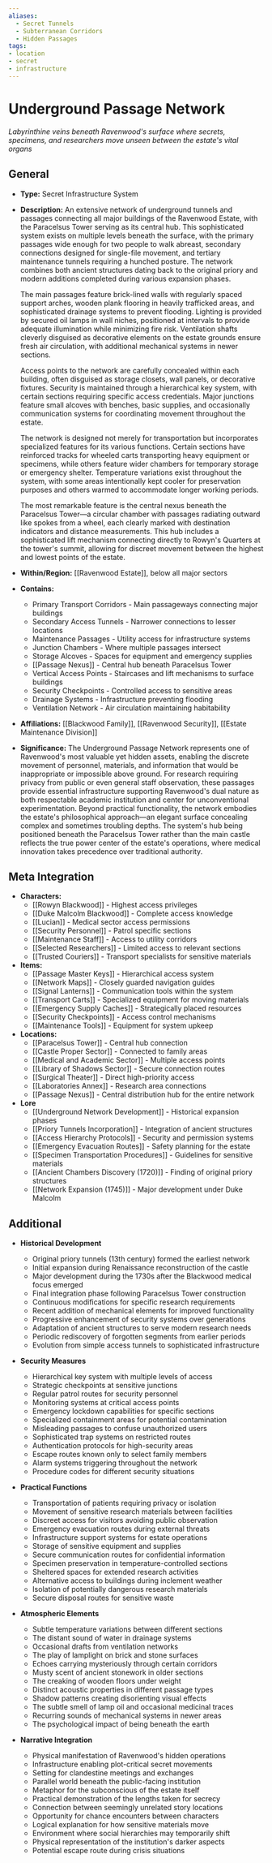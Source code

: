 ```yaml
---
aliases:
  - Secret Tunnels
  - Subterranean Corridors
  - Hidden Passages
tags: 
- location
- secret
- infrastructure
---
```

# Underground Passage Network
*Labyrinthine veins beneath Ravenwood's surface where secrets, specimens, and researchers move unseen between the estate's vital organs*

## General

- **Type:** Secret Infrastructure System
- **Description:** An extensive network of underground tunnels and passages connecting all major buildings of the Ravenwood Estate, with the Paracelsus Tower serving as its central hub. This sophisticated system exists on multiple levels beneath the surface, with the primary passages wide enough for two people to walk abreast, secondary connections designed for single-file movement, and tertiary maintenance tunnels requiring a hunched posture. The network combines both ancient structures dating back to the original priory and modern additions completed during various expansion phases.

  The main passages feature brick-lined walls with regularly spaced support arches, wooden plank flooring in heavily trafficked areas, and sophisticated drainage systems to prevent flooding. Lighting is provided by secured oil lamps in wall niches, positioned at intervals to provide adequate illumination while minimizing fire risk. Ventilation shafts cleverly disguised as decorative elements on the estate grounds ensure fresh air circulation, with additional mechanical systems in newer sections.

  Access points to the network are carefully concealed within each building, often disguised as storage closets, wall panels, or decorative fixtures. Security is maintained through a hierarchical key system, with certain sections requiring specific access credentials. Major junctions feature small alcoves with benches, basic supplies, and occasionally communication systems for coordinating movement throughout the estate.

  The network is designed not merely for transportation but incorporates specialized features for its various functions. Certain sections have reinforced tracks for wheeled carts transporting heavy equipment or specimens, while others feature wider chambers for temporary storage or emergency shelter. Temperature variations exist throughout the system, with some areas intentionally kept cooler for preservation purposes and others warmed to accommodate longer working periods.

  The most remarkable feature is the central nexus beneath the Paracelsus Tower—a circular chamber with passages radiating outward like spokes from a wheel, each clearly marked with destination indicators and distance measurements. This hub includes a sophisticated lift mechanism connecting directly to Rowyn's Quarters at the tower's summit, allowing for discreet movement between the highest and lowest points of the estate.
- **Within/Region:** [[Ravenwood Estate]], below all major sectors
- **Contains:** 
	- Primary Transport Corridors - Main passageways connecting major buildings
	- Secondary Access Tunnels - Narrower connections to lesser locations
	- Maintenance Passages - Utility access for infrastructure systems
	- Junction Chambers - Where multiple passages intersect
	- Storage Alcoves - Spaces for equipment and emergency supplies
	- [[Passage Nexus]] - Central hub beneath Paracelsus Tower
	- Vertical Access Points - Staircases and lift mechanisms to surface buildings
	- Security Checkpoints - Controlled access to sensitive areas
	- Drainage Systems - Infrastructure preventing flooding
	- Ventilation Network - Air circulation maintaining habitability
- **Affiliations:** [[Blackwood Family]], [[Ravenwood Security]], [[Estate Maintenance Division]]
- **Significance:** The Underground Passage Network represents one of Ravenwood's most valuable yet hidden assets, enabling the discrete movement of personnel, materials, and information that would be inappropriate or impossible above ground. For research requiring privacy from public or even general staff observation, these passages provide essential infrastructure supporting Ravenwood's dual nature as both respectable academic institution and center for unconventional experimentation. Beyond practical functionality, the network embodies the estate's philosophical approach—an elegant surface concealing complex and sometimes troubling depths. The system's hub being positioned beneath the Paracelsus Tower rather than the main castle reflects the true power center of the estate's operations, where medical innovation takes precedence over traditional authority.

## Meta Integration

- **Characters:**
	- [[Rowyn Blackwood]] - Highest access privileges
	- [[Duke Malcolm Blackwood]] - Complete access knowledge
	- [[Lucian]] - Medical sector access permissions
	- [[Security Personnel]] - Patrol specific sections
	- [[Maintenance Staff]] - Access to utility corridors
	- [[Selected Researchers]] - Limited access to relevant sections
	- [[Trusted Couriers]] - Transport specialists for sensitive materials
- **Items:**
	- [[Passage Master Keys]] - Hierarchical access system
	- [[Network Maps]] - Closely guarded navigation guides
	- [[Signal Lanterns]] - Communication tools within the system
	- [[Transport Carts]] - Specialized equipment for moving materials
	- [[Emergency Supply Caches]] - Strategically placed resources
	- [[Security Checkpoints]] - Access control mechanisms
	- [[Maintenance Tools]] - Equipment for system upkeep
- **Locations:** 
	- [[Paracelsus Tower]] - Central hub connection
	- [[Castle Proper Sector]] - Connected to family areas
	- [[Medical and Academic Sector]] - Multiple access points
	- [[Library of Shadows Sector]] - Secure connection routes
	- [[Surgical Theater]] - Direct high-priority access
	- [[Laboratories Annex]] - Research area connections
	- [[Passage Nexus]] - Central distribution hub for the entire network
- **Lore**
	- [[Underground Network Development]] - Historical expansion phases
	- [[Priory Tunnels Incorporation]] - Integration of ancient structures
	- [[Access Hierarchy Protocols]] - Security and permission systems
	- [[Emergency Evacuation Routes]] - Safety planning for the estate
	- [[Specimen Transportation Procedures]] - Guidelines for sensitive materials
	- [[Ancient Chambers Discovery (1720)]] - Finding of original priory structures
	- [[Network Expansion (1745)]] - Major development under Duke Malcolm

## Additional

- **Historical Development**
	- Original priory tunnels (13th century) formed the earliest network
	- Initial expansion during Renaissance reconstruction of the castle
	- Major development during the 1730s after the Blackwood medical focus emerged
	- Final integration phase following Paracelsus Tower construction
	- Continuous modifications for specific research requirements
	- Recent addition of mechanical elements for improved functionality
	- Progressive enhancement of security systems over generations
	- Adaptation of ancient structures to serve modern research needs
	- Periodic rediscovery of forgotten segments from earlier periods
	- Evolution from simple access tunnels to sophisticated infrastructure

- **Security Measures**
	- Hierarchical key system with multiple levels of access
	- Strategic checkpoints at sensitive junctions
	- Regular patrol routes for security personnel
	- Monitoring systems at critical access points
	- Emergency lockdown capabilities for specific sections
	- Specialized containment areas for potential contamination
	- Misleading passages to confuse unauthorized users
	- Sophisticated trap systems on restricted routes
	- Authentication protocols for high-security areas
	- Escape routes known only to select family members
	- Alarm systems triggering throughout the network
	- Procedure codes for different security situations

- **Practical Functions**
	- Transportation of patients requiring privacy or isolation
	- Movement of sensitive research materials between facilities
	- Discreet access for visitors avoiding public observation
	- Emergency evacuation routes during external threats
	- Infrastructure support systems for estate operations
	- Storage of sensitive equipment and supplies
	- Secure communication routes for confidential information
	- Specimen preservation in temperature-controlled sections
	- Sheltered spaces for extended research activities
	- Alternative access to buildings during inclement weather
	- Isolation of potentially dangerous research materials
	- Secure disposal routes for sensitive waste

- **Atmospheric Elements**
	- Subtle temperature variations between different sections
	- The distant sound of water in drainage systems
	- Occasional drafts from ventilation networks
	- The play of lamplight on brick and stone surfaces
	- Echoes carrying mysteriously through certain corridors
	- Musty scent of ancient stonework in older sections
	- The creaking of wooden floors under weight
	- Distinct acoustic properties in different passage types
	- Shadow patterns creating disorienting visual effects
	- The subtle smell of lamp oil and occasional medicinal traces
	- Recurring sounds of mechanical systems in newer areas
	- The psychological impact of being beneath the earth

- **Narrative Integration**
	- Physical manifestation of Ravenwood's hidden operations
	- Infrastructure enabling plot-critical secret movements
	- Setting for clandestine meetings and exchanges
	- Parallel world beneath the public-facing institution
	- Metaphor for the subconscious of the estate itself
	- Practical demonstration of the lengths taken for secrecy
	- Connection between seemingly unrelated story locations
	- Opportunity for chance encounters between characters
	- Logical explanation for how sensitive materials move
	- Environment where social hierarchies may temporarily shift
	- Physical representation of the institution's darker aspects
	- Potential escape route during crisis situations